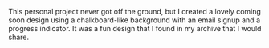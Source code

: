 This personal project never got off the ground, but I created a lovely coming soon design using a chalkboard-like background with an email signup and a progress indicator. It was a fun design that I found in my archive that I would share.
